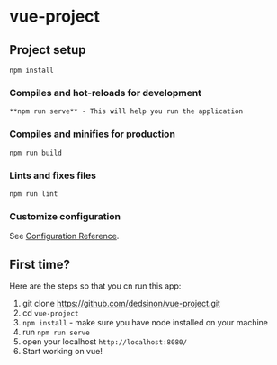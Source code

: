 # vue-project

## Project setup

```
npm install
```

### Compiles and hot-reloads for development

```
**npm run serve** - This will help you run the application
```

### Compiles and minifies for production

```
npm run build
```

### Lints and fixes files

```
npm run lint
```

### Customize configuration

See [Configuration Reference](https://cli.vuejs.org/config/).

## First time?

Here are the steps so that you cn run this app:

1. git clone https://github.com/dedsinon/vue-project.git
2. cd `vue-project`
3. `npm install` - make sure you have node installed on your machine
4. run `npm run serve`
5. open your localhost `http://localhost:8080/`
6. Start working on vue!

